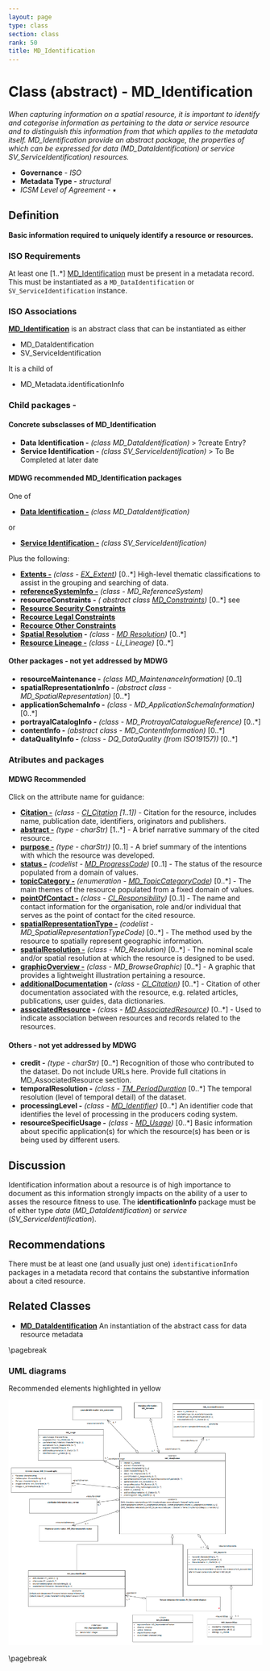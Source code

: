 ```yaml
---
layout: page
type: class
section: class
rank: 50
title: MD_Identification
---
```

#  Class (abstract) - MD_Identification
*When capturing information on a spatial resource, it is important to identify and categorise information as pertaining to the data or service resource and to distinguish this information from that which applies to the metadata itself. MD_Identification provide an abstract package, the properties of which can be expressed for data (MD_DataIdentification) or service SV_ServiceIdentification) resources.*

- **Governance** -  *ISO*
- **Metadata Type -** *structural*
- *ICSM Level of Agreement* - ⭑

## Definition

**Basic information required to uniquely identify a resource or resources.**

### ISO Requirements
At least one [1..\*] [MD_Identification](http://wiki.esipfed.org/index.php/MD_Identification)  must be present in a metadata record. This must be instantiated as a `MD_DataIdentification` or `SV_ServiceIdentification` instance.

### ISO Associations

**[MD_Identification](http://wiki.esipfed.org/index.php/MD_Identification)** is an abstract class that can be instantiated as either

- MD_DataIdentification
- SV_ServiceIdentification

It is a child of 

- MD_Metadata.identificationInfo

### Child packages  -

#### Concrete subsclasses of MD_Identification

- **Data Identification -** *(class MD_DataIdentification)* > ?create Entry?
- **Service Identification -** *(class SV_ServiceIdentification)* > To Be Completed at later date

#### MDWG recommended MD_Identification packages

One of 

- **[Data Identification -](./class-MD_DataIdentification)** *(class MD_DataIdentification)* 

or

- **[Service Identification -](./ServiceIdentification)** *(class SV_ServiceIdentification)* 

Plus the following:

- **[Extents -](./ResourceExtent)** *(class - [EX_Extent](http://wiki.esipfed.org/index.php/EX_Extent))* [0..\*]  High-level thematic classifications to assist in the grouping and searching of data.
- **[referenceSystemInfo -](https://www.loomio.org/d/4SliNjWE/md_metadata-md_referencesystem-definition)** *(class - MD_ReferenceSystem)*
- **resourceConstraints -** *( abstract class [MD_Constraints](./class-MD_Constraints))* [0..\*] see
- **[Resource Security Constraints](./ResourceSecurityConstraints)**
- **[Recource Legal Constraints](./ResourceLegalConstraints)** 
- **[Recource Other Constraints](./ResourceOtherConstraints)** 
- **[Spatial Resolution](./SpatialResolution) -**  *(class - [MD Resolution](http://wiki.esipfed.org/index.php/MD_Resolution))* [0..\*] 
- **[Resource Lineage -](./ResourceLineage)** *(class - Li_Lineage)* [0..\*]

#### Other packages - not yet addressed by MDWG

- **resourceMaintenance -** *(class MD_MaintenanceInformation)* [0..1]
- **spatialRepresentationInfo -** *(abstract class - MD_SpatialRepresentation)* [0..\*]
- **applicationSchemaInfo -** *(class - MD_ApplicationSchemaInformation)* [0..\*]
- **portrayalCatalogInfo -** *(class - MD_ProtrayalCatalogueReference)* [0..\*]
- **contentInfo -** *(abstract class - MD_ContentInformation)* [0..\*]
- **dataQualityInfo -** *(class - DQ_DataQuality (from ISO19157))* [0..\*]

### Atributes and packages

#### MDWG Recommended

Click on the attribute name for guidance:

- **[Citation -](./ResourceCitation)** *(class - [CI_Citation](./class-CI_Citation) [1..1])* - Citation for the resource, includes name, publication date, identifiers, originators and publishers.
- **[abstract -](./Abstract)** *(type - charStr)* [1..\*] - A brief narrative summary of the cited resource.
- **[purpose -](./Purpose)** *(type - charStr))* [0..1] - A brief summary of the intentions with which the resource was developed.
- **[status -](./Status)** *(codelist - [MD_ProgressCode](http://wiki.esipfed.org/index.php/ISO_19115_and_19115-2_CodeList_Dictionaries#MD_ProgressCode))* [0..1] - The status of the resource populated from a domain of values.
- **[topicCategory -](./TopicCategory)** *(enumeration - [MD_TopicCategoryCode](http://wiki.esipfed.org/index.php/ISO_19115_and_19115-2_CodeList_Dictionaries#MD_TopicCategoryCode))* [0..\*] - The main themes of the resource populated from a fixed domain of values.
- **[pointOfContact -](./ResourcePointOfContact)** *(class -  [CI_Responsibility](./class-CI_Responsibility))* [0..1] - The name and contact information for the organisation, role and/or individual that serves as the point of contact for the cited resource.
- **[spatialRepresentationType -](./SpatialRepresentationType)** *(codelist - MD_SpatialRepresentationTypeCode)* [0..\*] - The method used by the resource to spatially represent geographic information.
- **[spatialResolution -](./SpatialResolution)** *(class - MD_Resolution)* [0..\*] - The nominal scale and/or spatial resolution at which the resource is designed to be used.
- **[graphicOverview -](./BrowseGraphic)** *(class - MD_BrowseGraphic)* [0..\*] - A graphic that provides a lightweight illustration pertaining a resource.
- **[additionalDocumentation](./AdditionalDocs) -**  *(class - [CI_Citation](./class-CI_Citation))* [0..\*] - Citation of other documentation associated with the resource, e.g. related articles, publications, user guides, data dictionaries.
- **[associatedResource](./AssociatedResources) -**  *(class - [MD AssociatedResource](http://wiki.esipfed.org/index.php/MD_AssociatedResource))* [0..\*] - Used to indicate association between resources and records related to the resources.

#### Others - not yet addressed by MDWG

- **credit -** *(type - charStr)* [0..\*] Recognition of those who contributed to the dataset. Do not include URLs here. Provide full citations in MD_AssociatedResource section.
- **temporalResolution -** *(class - [TM_PeriodDuration](http://wiki.esipfed.org/index.php/TM_PeriodDuration)* [0..\*]   The temporal resolution (level of temporal detail) of the dataset.
- **processingLevel -** *(class - [MD_Identifier](./class-MD_Identifier))* [0..\*]   An identifier code that identifies the level of processing in the producers coding system.
- **resourceSpecificUsage -** *(class - [MD_Usage](http://wiki.esipfed.org/index.php/MD_Usage))* [0..\*] Basic information about specific application(s) for which the resource(s) has been or is being used by different users.

## Discussion

Identification information about a resource is of high importance to document as this information strongly impacts on the ability of a user to asses the resource fitness to use. The **identificationInfo** package must be of either type *data*  (*MD_DataIdentification*) or *service* (*SV_ServiceIdentification*).

## Recommendations 

There must be at least one (and usually just one) `identificationInfo` packages in a metadata record that contains the substantive  information about a cited resource.

## Related Classes

- **[MD_DataIdentification](./class-MD_DataIdentification)** An instantiation of the abstract cass for data resource metadata

\pagebreak

### UML diagrams

Recommended elements highlighted in yellow

![MD_Identification](../images/MD_IdentificationUML.png)

\pagebreak
